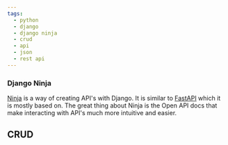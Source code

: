 ```yaml
---
tags:
  - python
  - django
  - django ninja
  - crud
  - api
  - json
  - rest api
---
```


### Django Ninja
[Ninja](https://django-ninja.rest-framework.com/) is a way of creating API's with Django.  It is similar to [FastAPI](https://fastapi.tiangolo.com/) which it is mostly based on.  The great thing about Ninja is the Open API docs that make interacting with API's much more intuitive and easier. 

## CRUD
